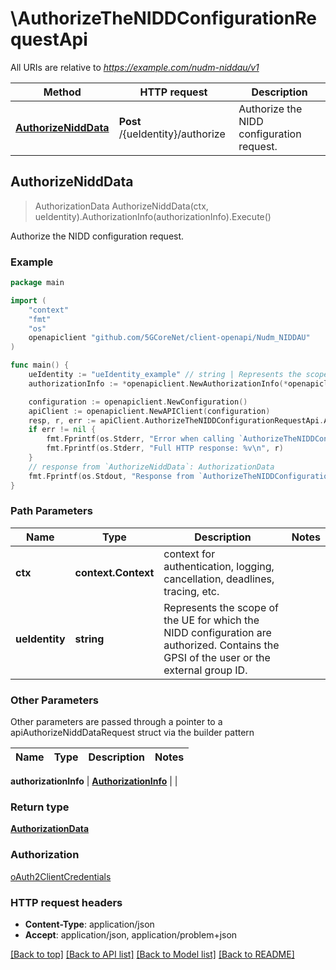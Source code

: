 # \AuthorizeTheNIDDConfigurationRequestApi

All URIs are relative to *https://example.com/nudm-niddau/v1*

Method | HTTP request | Description
------------- | ------------- | -------------
[**AuthorizeNiddData**](AuthorizeTheNIDDConfigurationRequestApi.md#AuthorizeNiddData) | **Post** /{ueIdentity}/authorize | Authorize the NIDD configuration request.



## AuthorizeNiddData

> AuthorizationData AuthorizeNiddData(ctx, ueIdentity).AuthorizationInfo(authorizationInfo).Execute()

Authorize the NIDD configuration request.

### Example

```go
package main

import (
    "context"
    "fmt"
    "os"
    openapiclient "github.com/5GCoreNet/client-openapi/Nudm_NIDDAU"
)

func main() {
    ueIdentity := "ueIdentity_example" // string | Represents the scope of the UE for which the NIDD configuration are authorized. Contains the GPSI of the user or the external group ID.
    authorizationInfo := *openapiclient.NewAuthorizationInfo(*openapiclient.NewSnssai(int32(123)), "Dnn_example", "MtcProviderInformation_example", "AuthUpdateCallbackUri_example") // AuthorizationInfo | 

    configuration := openapiclient.NewConfiguration()
    apiClient := openapiclient.NewAPIClient(configuration)
    resp, r, err := apiClient.AuthorizeTheNIDDConfigurationRequestApi.AuthorizeNiddData(context.Background(), ueIdentity).AuthorizationInfo(authorizationInfo).Execute()
    if err != nil {
        fmt.Fprintf(os.Stderr, "Error when calling `AuthorizeTheNIDDConfigurationRequestApi.AuthorizeNiddData``: %v\n", err)
        fmt.Fprintf(os.Stderr, "Full HTTP response: %v\n", r)
    }
    // response from `AuthorizeNiddData`: AuthorizationData
    fmt.Fprintf(os.Stdout, "Response from `AuthorizeTheNIDDConfigurationRequestApi.AuthorizeNiddData`: %v\n", resp)
}
```

### Path Parameters


Name | Type | Description  | Notes
------------- | ------------- | ------------- | -------------
**ctx** | **context.Context** | context for authentication, logging, cancellation, deadlines, tracing, etc.
**ueIdentity** | **string** | Represents the scope of the UE for which the NIDD configuration are authorized. Contains the GPSI of the user or the external group ID. | 

### Other Parameters

Other parameters are passed through a pointer to a apiAuthorizeNiddDataRequest struct via the builder pattern


Name | Type | Description  | Notes
------------- | ------------- | ------------- | -------------

 **authorizationInfo** | [**AuthorizationInfo**](AuthorizationInfo.md) |  | 

### Return type

[**AuthorizationData**](AuthorizationData.md)

### Authorization

[oAuth2ClientCredentials](../README.md#oAuth2ClientCredentials)

### HTTP request headers

- **Content-Type**: application/json
- **Accept**: application/json, application/problem+json

[[Back to top]](#) [[Back to API list]](../README.md#documentation-for-api-endpoints)
[[Back to Model list]](../README.md#documentation-for-models)
[[Back to README]](../README.md)

